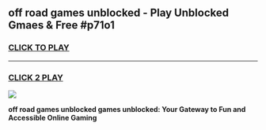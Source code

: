 
## off road games unblocked - Play Unblocked Gmaes & Free #p71o1
<h3>
<a href="https://premium.freeplayer.one?title=off_road_games_unblocked&ref=03M">CLICK TO PLAY</a></h3>
<hr>

<h3>
<a href="https://premium.freeplayer.one?title=off_road_games_unblocked&ref=03M">CLICK 2 PLAY</a>
  
</h3>

<a href="https://premium.freeplayer.one?title=off_road_games_unblocked&ref=03M"><img src="https://clearcache.store/games.png"></a>


**off road games unblocked games unblocked: Your Gateway to Fun and Accessible Online Gaming**
